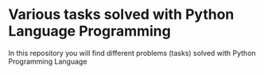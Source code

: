 # Various tasks solved with Python Language Programming

In this repository you will find different problems (tasks) solved with Python Programming Language
